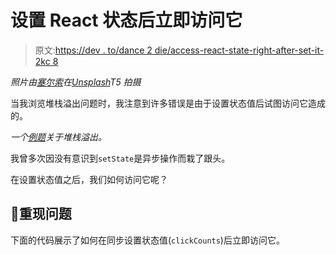 # 设置 React 状态后立即访问它

> 原文:[https://dev . to/dance 2 die/access-react-state-right-after-set-it-2kc 8](https://dev.to/dance2die/accessing-react-state-right-after-setting-it-2kc8)

*照片由[塞尔索](https://unsplash.com/photos/4RZx2k4sDj8?utm_source=unsplash&utm_medium=referral&utm_content=creditCopyText)在[Unsplash](https://unsplash.com/search/photos/sequence?utm_source=unsplash&utm_medium=referral&utm_content=creditCopyText)T5 拍摄*

当我浏览堆栈溢出问题时，我注意到许多错误是由于设置状态值后试图访问它造成的。

*一个[例题](https://stackoverflow.com/questions/51412391)关于堆栈溢出。*

我曾多次因没有意识到`setState`是异步操作而栽了跟头。

在设置状态值之后，我们如何访问它呢？

## 😬重现问题

下面的代码展示了如何在同步设置状态值(`clickCounts`)后立即访问它。